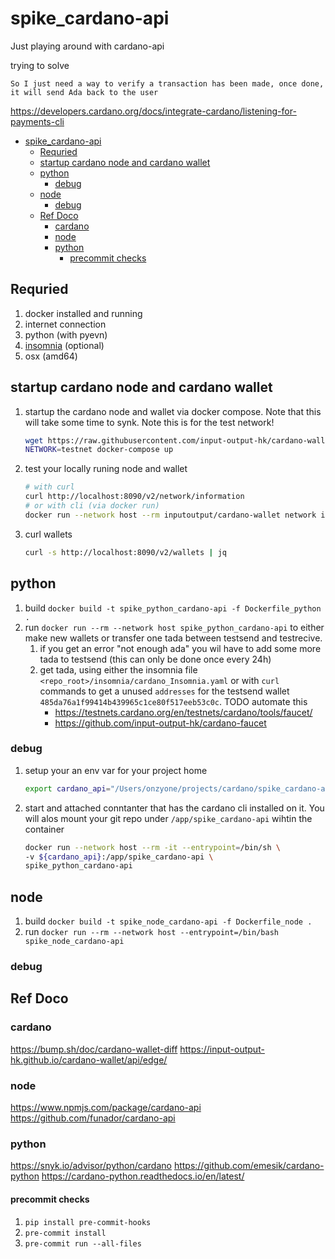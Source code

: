 # spike_cardano-api

Just playing around with cardano-api

trying to solve

`So I just need a way to verify a transaction has been made, once done, it will send Ada back to the user`

https://developers.cardano.org/docs/integrate-cardano/listening-for-payments-cli

<!-- TOC -->

- [spike_cardano-api](#spike_cardano-api)
  - [Requried](#requried)
  - [startup cardano node and cardano wallet](#startup-cardano-node-and-cardano-wallet)
  - [python](#python)
    - [debug](#debug)
  - [node](#node)
    - [debug](#debug-1)
  - [Ref Doco](#ref-doco)
    - [cardano](#cardano)
    - [node](#node-1)
    - [python](#python-1)
      - [precommit checks](#precommit-checks)

<!-- /TOC -->

## Requried

1. docker installed and running
1. internet connection
1. python (with pyevn)
1. [insomnia](https://insomnia.rest/) (optional)
1. osx (amd64)

## startup cardano node and cardano wallet

1. startup the cardano node and wallet via docker compose. Note that this will take some time to synk. Note this is for the test network!

    ```bash
    wget https://raw.githubusercontent.com/input-output-hk/cardano-wallet/master/docker-compose.yml
    NETWORK=testnet docker-compose up
    ```

1. test your locally runing node and wallet

    ```bash
    # with curl
    curl http://localhost:8090/v2/network/information
    # or with cli (via docker run)
    docker run --network host --rm inputoutput/cardano-wallet network information
    ```

1. curl wallets

    ```bash
    curl -s http://localhost:8090/v2/wallets | jq
    ```

## python

1. build `docker build -t spike_python_cardano-api -f Dockerfile_python .`
1. run `docker run --rm --network host spike_python_cardano-api` to either make new wallets or transfer one tada between testsend and testrecive.
   1. if you get an error "not enough ada" you wil have to add some more tada to testsend (this can only be done once every 24h)
   1. get tada, using either the insomnia file `<repo_root>/insomnia/cardano_Insomnia.yaml` or with `curl` commands to get a unused `addresses` for the testsend wallet `485da76a1f99414b439965c1ce80f517eeb53c0c`. TODO automate this
       * <https://testnets.cardano.org/en/testnets/cardano/tools/faucet/>
       * <https://github.com/input-output-hk/cardano-faucet>

### debug

1. setup your an env var for your project home

    ```bash
    export cardano_api="/Users/onzyone/projects/cardano/spike_cardano-api"
    ```

1. start and attached conntanter that has the cardano cli installed on it. You will alos mount your git repo under `/app/spike_cardano-api` wihtin the container

    ```bash
    docker run --network host --rm -it --entrypoint=/bin/sh \
    -v ${cardano_api}:/app/spike_cardano-api \
    spike_python_cardano-api
    ```

## node

1. build `docker build -t spike_node_cardano-api -f Dockerfile_node .`
1. run `docker run --rm --network host --entrypoint=/bin/bash spike_node_cardano-api`

### debug

## Ref Doco

### cardano

<https://bump.sh/doc/cardano-wallet-diff>
<https://input-output-hk.github.io/cardano-wallet/api/edge/>

### node

<https://www.npmjs.com/package/cardano-api>
<https://github.com/funador/cardano-api>

### python

<https://snyk.io/advisor/python/cardano>
<https://github.com/emesik/cardano-python>
<https://cardano-python.readthedocs.io/en/latest/>

#### precommit checks

1. `pip install pre-commit-hooks`
1. `pre-commit install`
1. `pre-commit run --all-files`
